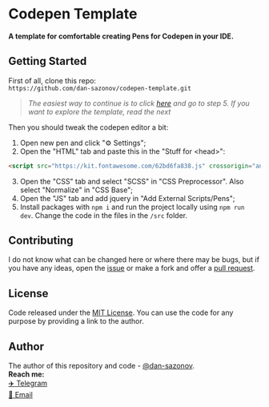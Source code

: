 # Codepen Template
**A template for comfortable creating Pens for Codepen in your IDE.**

## Getting Started

First of all, clone this repo:<br>
`https://github.com/dan-sazonov/codepen-template.git`<br>
> _The easiest way to continue is to click [here](https://codepen.io/pen/?template=gOgzjPz) and go to step 5. If you want to explore the template, read the next_<br>

Then you should tweak the codepen editor a bit:
1. Open new pen and click "⚙ Settings";
2. Open the "HTML" tab and paste this in the "Stuff for &lt;head&gt;":
 ``` html 
<script src="https://kit.fontawesome.com/62bd6fa838.js" crossorigin="anonymous"></script>
 ```
3. Open the "CSS" tab and select "SCSS" in "CSS Preprocessor". Also select "Normalize" in "CSS Base";
4. Open the "JS" tab and add jquery in "Add External Scripts/Pens";
5. Install packages with `npm i` and run the project locally using `npm run dev`. Change the code in the files in the `/src` folder.

## Contributing
I do not know what can be changed here or where there may be bugs, but if you have any ideas, open the [issue](https://github.com/dan-sazonov/codepen-template/issues) or make a fork and offer a [pull request](https://github.com/dan-sazonov/codepen-template/pulls).

## License
Code released under the [MIT License](https://github.com/dan-sazonov/codepen-template/blob/main/LICENSE). You can use the code for any purpose by providing a link to the author.

## Author
The author of this repository and code - [@dan-sazonov](https://github.com/dan-sazonov). <br>
**Reach me:**<br>
[:airplane: Telegram](https://t.me/dan_sazonov) <br>
[:e-mail: Email](mailto:p-294803@yandex.com) <br>
